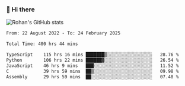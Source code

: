 ### 👋 Hi there 

<!--
**rohznmdev/rohznmdev** is a ✨ _special_ ✨ repository because its `README.md` (this file) appears on your GitHub profile.

Here are some ideas to get you started:

- 🔭 I’m currently working on ...
- 🌱 I’m currently learning Ruby and Ruby on Rails
- 👯 I’m looking to collaborate on ...
- 🤔 I’m looking for help with ...
- 💬 Ask me about ...
- 📫 How to reach me: ...
- 😄 Pronouns: ...
- ⚡ Fun fact: ...
-->
![Rohan's GitHub stats](https://github-readme-stats.vercel.app/api?username=rohznmdev&theme=dark&show_icons=true)

<!--START_SECTION:waka-->

```txt
From: 22 August 2022 - To: 24 February 2025

Total Time: 400 hrs 44 mins

TypeScript    115 hrs 16 mins ███████▒░░░░░░░░░░░░░░░░░   28.76 %
Python        106 hrs 22 mins ██████▓░░░░░░░░░░░░░░░░░░   26.54 %
JavaScript    46 hrs 9 mins   ███░░░░░░░░░░░░░░░░░░░░░░   11.52 %
C             39 hrs 59 mins  ██▒░░░░░░░░░░░░░░░░░░░░░░   09.98 %
Assembly      29 hrs 59 mins  ██░░░░░░░░░░░░░░░░░░░░░░░   07.48 %
```

<!--END_SECTION:waka-->
